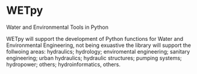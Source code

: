 # WETpy
Water and Environmental Tools in Python

WETpy will support the development of Python functions for Water and Environmental Engineering, not being exuastive the library will support the follwoing areas: hydraulics; hydrology; enviromental engineering; sanitary engineering; urban hydraulics; hydraulic structures; pumping systems; hydropower; others; hydroinformatics, others.



